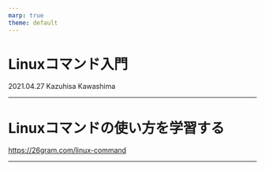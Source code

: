 ```yaml
---
marp: true
theme: default
---
```

# Linuxコマンド入門

2021.04.27
Kazuhisa Kawashima

---
# Linuxコマンドの使い方を学習する

https://26gram.com/linux-command

---
